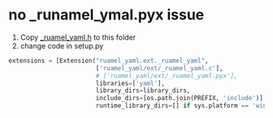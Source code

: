 # no _runamel_ymal.pyx issue

1. Copy [_ruamel_yaml.h](https://raw.githubusercontent.com/ruamel/yaml.clib/0.2.6/_ruamel_yaml.h) to this folder
2. change code in setup.py

```python
extensions = [Extension("ruamel_yaml.ext._ruamel_yaml",
                        ['ruamel_yaml/ext/_ruamel_yaml.c'],
                        # ['ruamel_yaml/ext/_ruamel_yaml.pyx'],
                        libraries=['yaml'],
                        library_dirs=library_dirs,
                        include_dirs=[os.path.join(PREFIX, 'include')],
                        runtime_library_dirs=[] if sys.platform == 'win32' else library_dirs)]
```
